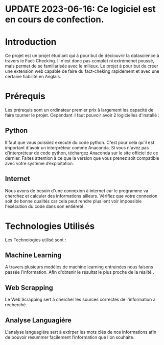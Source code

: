 
# UPDATE 2023-06-16: Ce logiciel est en cours de confection. 


# Introduction

Ce projet est un projet étudiant qui à pour but de déciouvrir la datascience à travers le Fact-Checking.  Il n'est donc pas complet ni extrémenet poussé, mais permet de se familiarisée avec le milieux.
Le projet à pour but de créer une extension web capable de faire du fact-cheking rapidement et avec une certaine fiabilité en Anglais.

# Prérequis
Les prérequis sont un ordinateur premier prix à largement les capacité de faire tourner le projet. Cependant il faut pouvoir avoir 2 logicielles d'installé :

## Python
Il faut que vous puissiez executé du code python. C'est pour cela qu'il est important d'avoir un interpréteur comme Anaconda. Si vous n'avez pas d'interpréteur de code python, 
téchargez Anaconda sur le site officiel de ce dernier. Faites attention à ce que la version que vous prenez soit compatible avec votre système d’exploitation.

## Internet
 Nous avons de besoin d'une connexion à internet car le programme va cherchez et calculer des informations ailleurs. Vérifiez que votre connexion soit de bonne qualités car cela peut rendre plus lent voir impossible l'exécution du code dans son entiéreté.

# Technologies Utilisés

Les Technologies utilisé sont :
## Machine Learning
  A travers plusieurs modéles de machine learning entrainées nous faisons passée l'information. Afin d'obtenir le résultat le plus proche de la réalité .
## Web Scrapping
  Le Web Scrapping sert à chercher les sources correctes de l'information à recherché.
## Analyse Languagiére
  L'analyse languagiére sert à extirper les mots clés de nos informations afin de pouvoir résummer facilement l'information que l'on souhaite.
